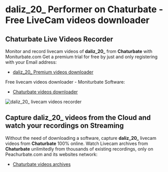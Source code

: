 # daliz_20_ Performer on Chaturbate - Free LiveCam videos downloader

## Chaturbate Live Videos Recorder

Monitor and record livecam videos of **daliz_20_** from **Chaturbate** with Moniturbate.com
Get a premium trial for free by just and only registering with your Email address:
* [daliz_20_ Premium videos downloader](https://moniturbate.com/request-demo-licence-key.html)

Free livecam videos downloader - Moniturbate Software:
* [Chaturbate videos downloader](https://moniturbate.com/moniturbate-download-software.html)

![daliz_20_ livecam videos recorder](https://peachurnet.com/templates/moniturbate-software.png)


## Capture daliz_20_ videos from the Cloud and watch your recordings on Streaming

Without the need of downloading a software, capture **daliz_20_** livecam videos from **Chaturbate** 100% online.
Watch Livecam archives from **Chaturbate** unlimitedly from thousands of existing recordings, only on Peachurbate.com and its websites network:
* [Chaturbate videos archives](https://peachurnet.com/)